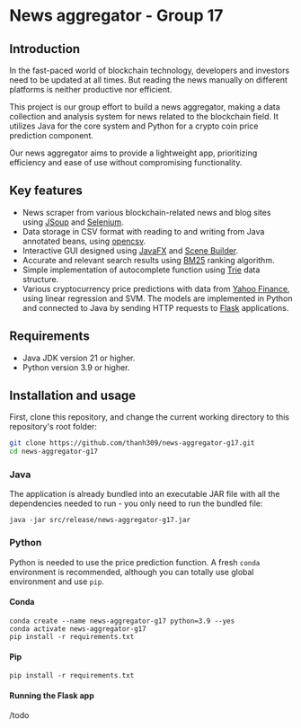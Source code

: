 # News aggregator - Group 17


## Introduction

In the fast-paced world of blockchain technology, developers and investors need to be updated at all times.
But reading the news manually on different platforms is neither productive nor efficient.

This project is our group effort to build a news aggregator, making a data collection and analysis system for news
related to the blockchain field. It utilizes Java for the core system and Python for a crypto coin price prediction
component.

Our news aggregator aims to provide a lightweight app, prioritizing efficiency and ease of use without compromising
functionality.

## Key features

- News scraper from various blockchain-related news and blog sites using [JSoup](https://jsoup.org/) and 
[Selenium](https://www.selenium.dev/).
- Data storage in CSV format with reading to and writing from Java annotated beans, using
[opencsv](https://opencsv.sourceforge.net/).
- Interactive GUI designed using [JavaFX](https://openjfx.io/) and 
[Scene Builder](https://gluonhq.com/products/scene-builder/).
- Accurate and relevant search results using [BM25](https://en.wikipedia.org/wiki/Okapi_BM25) ranking algorithm.
- Simple implementation of autocomplete function using [Trie](https://en.wikipedia.org/wiki/Trie) data structure.
- Various cryptocurrency price predictions with data from [Yahoo Finance](https://finance.yahoo.com/), using linear
regression and SVM. The models are implemented in Python and connected to Java by sending HTTP requests to 
[Flask](https://flask.palletsprojects.com/en/3.0.x/) applications.

## Requirements

- Java JDK version 21 or higher.
- Python version 3.9 or higher.

## Installation and usage

First, clone this repository, and change the current working directory to this repository's root folder:

```bash
git clone https://github.com/thanh309/news-aggregator-g17.git
cd news-aggregator-g17
```

### Java

The application is already bundled into an executable JAR file with all the dependencies needed to run - you only
need to run the bundled file:
```shell
java -jar src/release/news-aggregator-g17.jar
```

### Python

Python is needed to use the price prediction function. A fresh `conda` environment is recommended, although you can
totally use global environment and use `pip`.

#### Conda
```shell
conda create --name news-aggregator-g17 python=3.9 --yes
conda activate news-aggregator-g17
pip install -r requirements.txt
```

#### Pip
```shell
pip install -r requirements.txt
```

#### Running the Flask app
/todo